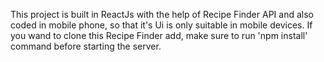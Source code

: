 This project is built in ReactJs with the help of Recipe Finder API and also coded in mobile phone, so that it's Ui is only suitable in mobile devices. If you wand to clone this Recipe Finder add, make sure to run 'npm install' command before starting the server.
